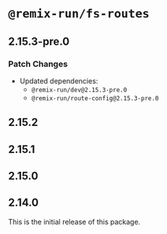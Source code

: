 # `@remix-run/fs-routes`

## 2.15.3-pre.0

### Patch Changes

- Updated dependencies:
  - `@remix-run/dev@2.15.3-pre.0`
  - `@remix-run/route-config@2.15.3-pre.0`

## 2.15.2

## 2.15.1

## 2.15.0

## 2.14.0

This is the initial release of this package.
